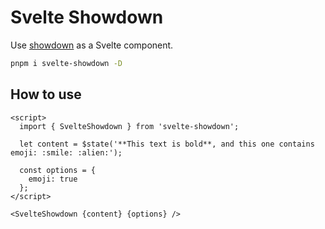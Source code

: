 # Svelte Showdown

Use [showdown](https://github.com/showdownjs/showdown) as a Svelte component.

```bash
pnpm i svelte-showdown -D
```

## How to use

```svelte
<script>
  import { SvelteShowdown } from 'svelte-showdown';

  let content = $state('**This text is bold**, and this one contains emoji: :smile: :alien:');

  const options = {
    emoji: true
  };
</script>

<SvelteShowdown {content} {options} />
```
